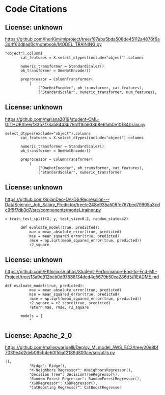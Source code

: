 # Code Citations

## License: unknown
https://github.com/IhorKim/mlproject/tree/f87aba5bda508de45112a4876f6a3d4f60dbad0c/notebook/MODEL_TRAINING.py

```
"object").columns
       cat_features = X.select_dtypes(include="object").columns

       numeric_transformer = StandardScaler()
       oh_transformer = OneHotEncoder()

       preprocessor = ColumnTransformer(
           [
               ("OneHotEncoder", oh_transformer, cat_features),
               ("StandardScaler", numeric_transformer, num_features),
```


## License: unknown
https://github.com/mallana2019/student-CML-GITHUB/tree/f3357f73a58443b79a1f16a933b8e6fab0e10184/train.py

```
select_dtypes(exclude="object").columns
       cat_features = X.select_dtypes(include="object").columns

       numeric_transformer = StandardScaler()
       oh_transformer = OneHotEncoder()

       preprocessor = ColumnTransformer(
           [
               ("OneHotEncoder", oh_transformer, cat_features),
               ("StandardScaler", numeric_transformer
```


## License: unknown
https://github.com/SrijanDeo-DA-DS/Regression---DataScience_Job_Salary_Predictor/tree/e248e935a506fe767bed79805a3cdc9f5f7db3d7/src/components/model_trainer.py

```
= train_test_split(X, y, test_size=0.2, random_state=42)

       def evaluate_model(true, predicted):
           mae = mean_absolute_error(true, predicted)
           mse = mean_squared_error(true, predicted)
           rmse = np.sqrt(mean_squared_error(true, predicted))
           r2_square
```


## License: unknown
https://github.com/EfthimiosVlahos/Student-Performance-End-to-End-ML-Project/tree/13a9c912bcb0d97888f34ded4e5679b50ea286d5/README.md

```
def evaluate_model(true, predicted):
           mae = mean_absolute_error(true, predicted)
           mse = mean_squared_error(true, predicted)
           rmse = np.sqrt(mean_squared_error(true, predicted))
           r2_square = r2_score(true, predicted)
           return mae, rmse, r2_square

       models = {
           "
```


## License: Apache_2_0
https://github.com/malleswarigelli/Deploy_MLmodel_AWS_EC2/tree/20e8bf7030e4d2deb065b4eb0f55af2189d800ce/src/utils.py

```
(),
           "Ridge": Ridge(),
           "K-Neighbors Regressor": KNeighborsRegressor(),
           "Decision Tree": DecisionTreeRegressor(),
           "Random Forest Regressor": RandomForestRegressor(),
           "XGBRegressor": XGBRegressor(),
           "CatBoosting Regressor": CatBoostRegressor
```

